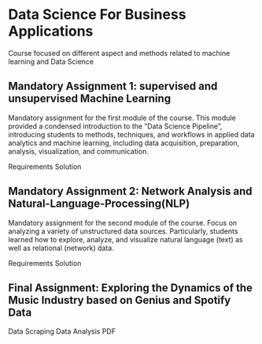 # Data Science For Business Applications

Course focused on different aspect and methods related to machine learning and Data Science

## Mandatory Assignment 1: supervised and unsupervised Machine Learning

Mandatory assignment for the first module of the course. This module provided a condensed introduction to the “Data Science Pipeline”, introducing students to methods, techniques, and workflows in applied data analytics and machine learning, including data acquisition, preparation, analysis, visualization, and communication.

Requirements
Solution

## Mandatory Assignment 2: Network Analysis and Natural-Language-Processing(NLP)

Mandatory assignment for the second module of the course. Focus on analyzing a variety of unstructured data sources. Particularly, students learned how to explore, analyze, and visualize natural language (text) as well as relational (network) data.

Requirements
Solution

## Final Assignment: Exploring the Dynamics of the Music Industry based on Genius and Spotify Data

Data Scraping
Data Analysis
PDF


